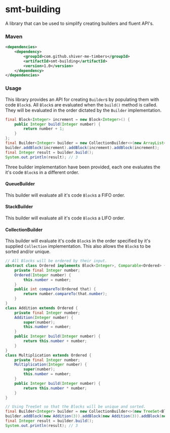 <!---
Copyright (C) 2015  Karl Bennett

This program is free software: you can redistribute it and/or modify
it under the terms of the GNU General Public License as published by
the Free Software Foundation, either version 3 of the License, or
(at your option) any later version.

This program is distributed in the hope that it will be useful,
but WITHOUT ANY WARRANTY; without even the implied warranty of
MERCHANTABILITY or FITNESS FOR A PARTICULAR PURPOSE.  See the
GNU General Public License for more details.

You should have received a copy of the GNU General Public License
along with this program.  If not, see <http://www.gnu.org/licenses/>.
-->

smt-building
============

A library that can be used to simplify creating builders and fluent API's.

### Maven

```xml
<dependencies>
    <dependency>
        <groupId>com.github.shiver-me-timbers</groupId>
        <artifactId>smt-building</artifactId>
        <version>1.0</version>
    </dependency>
</dependencies>
```
### Usage

This library provides an API for creating `Builder`s by populating them with code `Block`s. All `Block`s are evaluated
when the `build()` method is called. They will be evaluated in the order dictated by the `Builder` implementation.

```java
final Block<Integer> increment = new Block<Integer>() {
    public Integer build(Integer number) {
        return number + 1;
    }
};
final Builder<Integer> builder = new CollectionBuilder<>(new ArrayList<Block<Integer>>(), 0);
builder.addBlock(increment).addBlock(increment).addBlock(increment);
final Integer result = builder.build();
System.out.println(result); // 3
```

Three builder implementation have been provided, each one evaluates the it's code `Block`s in a different order.

#### QueueBuilder

This builder will evaluate all it's code `Block`s a FIFO order.

#### StackBuilder

This builder will evaluate all it's code `Block`s a LIFO order.

#### CollectionBuilder

This builder will evaluate it's code `Block`s in the order specified by it's supplied `Collection` implementation. This
also allows the `Block`s to be sorted and/or unique.

```java
// All Blocks will be ordered by their input.
abstract class Ordered implements Block<Integer>, Comparable<Ordered> {
    private final Integer number;
    Ordered(Integer number) {
        this.number = number;
    }
    public int compareTo(Ordered that) {
        return number.compareTo(that.number);
    }
}
class Addition extends Ordered {
    private final Integer number;
    Addition(Integer number) {
        super(number);
        this.number = number;
    }
    public Integer build(Integer number) {
        return this.number + number;
    }
}
class Multiplication extends Ordered {
    private final Integer number;
    Multiplication(Integer number) {
        super(number);
        this.number = number;
    }
    public Integer build(Integer number) {
        return this.number * number;
    }
}

// Using TreeSet so that the Blocks will be unique and sorted.
final Builder<Integer> builder = new CollectionBuilder<>(new TreeSet<Block<Integer>>(), 0);
builder.addBlock(new Addition(3)).addBlock(new Addition(3)).addBlock(new Multiplication(2));
final Integer result = builder.build();
System.out.println(result); // 3
```
